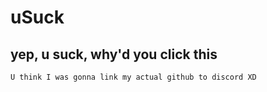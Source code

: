 # uSuck
## yep, u suck, why'd you click this

```
U think I was gonna link my actual github to discord XD
```

